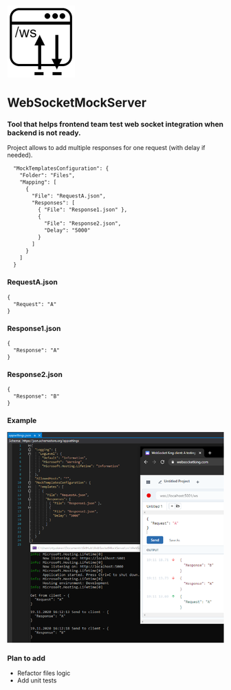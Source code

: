 ![WebSocketMockServer](logo.PNG)
# WebSocketMockServer

### Tool that helps frontend team test web socket integration when backend is not ready.

Project allows to add multiple responses for one request (with delay if needed).

```
  "MockTemplatesConfiguration": {
    "Folder": "Files",
    "Mapping": [
      {
        "File": "RequestA.json",
        "Responses": [
          { "File": "Response1.json" },
          {
            "File": "Response2.json",
            "Delay": "5000"
          }
        ]
      }
    ]
  }
```

### RequestA.json

```
{
  "Request": "A"
}
```

### Response1.json

```
{
  "Response": "A"
}
```

### Response2.json

```
{
  "Response": "B"
}
```

### Example

![example image](ExampleImage.PNG)

### Plan to add
* Refactor files logic
* Add unit tests
